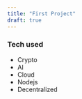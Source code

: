 ```yaml
---
title: "First Project"
draft: true
---
```


### Tech used
* Crypto
* AI
* Cloud
* Nodejs
* Decentralized